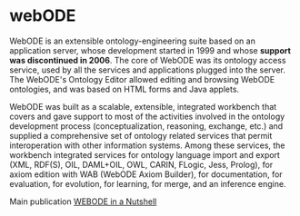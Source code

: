 # webODE

WebODE is an extensible ontology-engineering suite based on an application server, whose development started in 1999 and whose **support was discontinued in 2006**. The core of WebODE was its ontology access service, used by all the services and applications plugged into the server. The WebODE's Ontology Editor allowed editing and browsing WebODE ontologies, and was based on HTML forms and Java applets.

WebODE was built as a scalable, extensible, integrated workbench that covers and gave support to most of the activities involved in the ontology development process (conceptualization, reasoning, exchange, etc.) and supplied a comprehensive set of ontology related services that permit interoperation with other information systems. Among these services, the workbench integrated services for ontology language import and export (XML, RDF(S), OIL, DAML+OIL, OWL, CARIN, FLogic, Jess, Prolog), for axiom edition with WAB (WebODE Axiom Builder), for documentation, for evaluation, for evolution, for learning, for merge, and an inference engine.

Main publication [WEBODE in a Nutshell](https://www.aaai.org/ojs/index.php/aimagazine/article/view/1717)
